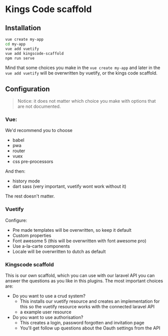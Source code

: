# Kings Code  scaffold

## Installation

```bash
vue create my-app
cd my-app
vue add vuetify
vue add kingscode-scaffold
npm run serve
```

Mind that some choices you make in the `vue create my-app` and 
later in the `vue add vuetify` will be overwritten by vuetify, or the kings code scaffold.


## Configuration

> Notice: it does not matter which choice you make with options that are not documented.


### Vue:
We'd recommend you to choose
- babel
- pwa
- router
- vuex
- css pre-processors

And then:

- history mode
- dart sass (very important, vuetify wont work without it)

The rest doesn't matter.

### Vuetify
Configure:
- Pre made templates will be overwritten, so keep it default
- Custom properties
- Font awesome 5 (this will be overwritten with font awesome pro)
- Use a-la-carte components
- Locale will be overwritten to dutch as default

### Kingscode scaffold
This is our own scaffold, which you can use with our laravel API you can answer the questions
as you like in this plugins. The most important choices are:

- Do you want to use a crud system?
    - This installs our vuetify resource and creates an implementation for this so the vuetify
    resource works with the connected laravel API
    - a example user resource
- Do you want to use authorisation?
    - This creates a login, password forgotten and invitation page
    - You'll get follow up questions about the Oauth settings from the API
